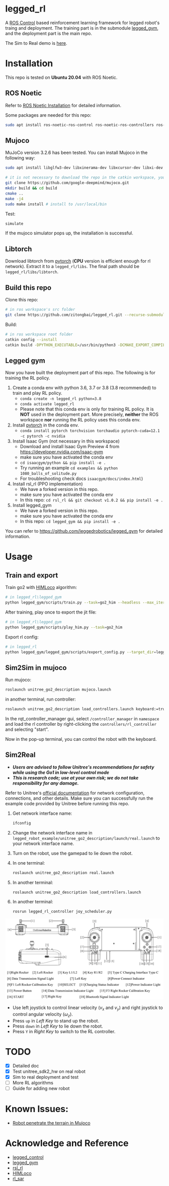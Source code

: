 # legged_rl

A [ROS Control](https://wiki.ros.org/ros_control) based reinforcement learning framework for legged robot's traing and deployment. The training part is in the submodule [legged_gym](https://github.com/zitongbai/legged_gym), and the deployment part is the main repo. 

The Sim to Real demo is [here](https://www.bilibili.com/video/BV1gyrxYPEAi/).

# Installation

This repo is tested on **Ubuntu 20.04** with ROS Noetic.

## ROS Noetic

Refer to [ROS Noetic Installation](http://wiki.ros.org/noetic/Installation/Ubuntu) for detailed information.

Some packages are needed for this repo:

```bash
sudo apt install ros-noetic-ros-control ros-noetic-ros-controllers ros-noetic-joy-teleop ros-noetic-rqt-controller-manager ros-noetic-teleop-twist-keyboard
```

## Mujoco

MuJoCo version 3.2.6 has been tested. You can install Mujoco in the following way:

```bash
sudo apt install libglfw3-dev libxinerama-dev libxcursor-dev libxi-dev
```
```bash
# it is not necessary to download the repo in the catkin workspace, you can download, build and install it anywhere you like.
git clone https://github.com/google-deepmind/mujoco.git
mkdir build && cd build
cmake ..
make -j4
sudo make install # install to /usr/local/bin
```
Test:
```bash
simulate
```
If the mujoco simulator pops up, the installation is successful.

## Libtorch

Download libtorch from [pytorch](https://pytorch.org/) (**CPU** version is efficient enough for rl network). Extract it to a `legged_rl/libs`. The final path should be `legged_rl/libs/libtorch`.


## Build this repo

Clone this repo:
```bash
# in ros workspace's src folder
git clone https://github.com/zitongbai/legged_rl.git --recurse-submodules
```

Build:
```bash
# in ros workspace root folder
catkin config --install
catkin build -DPYTHON_EXECUTABLE=/usr/bin/python3 -DCMAKE_EXPORT_COMPILE_COMMANDS=1
```

## Legged gym

Now you have built the deployment part of this repo. The following is for training the RL policy.

1. Create a conda env with python 3.6, 3.7 or 3.8 (3.8 recommended) to train and play RL policy.
   - `conda create -n legged_rl python=3.8`
   - `conda activate legged_rl`
   - Please note that this conda env is only for training RL policy. It is **NOT** used in the deployment part. More precisely, **neither** the ROS workspace **nor** running the RL policy uses this conda env. 
2. Install [pytorch](https://pytorch.org/) in the conda env.
   - `conda install pytorch torchvision torchaudio pytorch-cuda=12.1 -c pytorch -c nvidia`
3. Install Isaac Gym (not necessary in this workspace)
   - Download and install Isaac Gym Preview 4 from https://developer.nvidia.com/isaac-gym
   - make sure you have activated the conda env
   - `cd isaacgym/python && pip install -e .`
   - Try running an example `cd examples && python 1080_balls_of_solitude.py`
   - For troubleshooting check docs `isaacgym/docs/index.html`)
4. Install rsl_rl (PPO implementation)
   - We have a forked version in this repo.
   - make sure you have activated the conda env
   - In this repo: `cd rsl_rl && git checkout v1.0.2 && pip install -e .` 
5. Install legged_gym
   - We have a forked version in this repo.
   - make sure you have activated the conda env
   - In this repo: `cd legged_gym && pip install -e .`

You can refer to https://github.com/leggedrobotics/legged_gym for detailed information. 

# Usage

## Train and export
Train go2 with [HIMLoco](https://github.com/OpenRobotLab/HIMLoco/blob/main/projects/himloco/README.md) algorithm: 
```bash
# in legged_rl\legged_gym
python legged_gym/scripts/train.py --task=go2_him --headless --max_iterations=1000
```

After training, play once to export the jit file:
```bash
# in legged_rl\legged_gym
python legged_gym/scripts/play_him.py --task=go2_him
```

Export rl config: 
```bash
# in legged_rl
python legged_gym/legged_gym/scripts/export_config.py --target_dir=legged_robot_example/unitree_go2_description/config --task=go2_him
```

## Sim2Sim in mujoco

Run mujoco:

```bash
roslaunch unitree_go2_description mujoco.launch
```

in another terminal, run controller:

```bash
roslaunch unitree_go2_description load_controllers.launch keyboard:=true
```

In the rqt_controller_manager gui, select `/controller_manager` in `namespace` and load the rl controller by right-clicking the `controllers/rl_controller` and selecting "start".

Now in the pop-up terminal, you can control the robot with the keyboard.

## Sim2Real

- ***Users are advised to follow Unitree's recommendations for safety while using the Go1 in low-level control mode***
- ***This is research code; use at your own risk; we do not take responsibility for any damage.***

Refer to Unitree's [official documentation](https://support.unitree.com/home/en/developer/Quick_start) for network configuration, connections, and other details. Make sure you can successfully run the example code provided by Unitree before running this repo.

1. Get network interface name:
   ```bash
   ifconfig
   ```
2. Change the network interface name in `legged_robot_example/unitree_go2_description/launch/real.launch` to your network interface name.

3. Turn on the robot, use the gamepad to lie down the robot.

4. In one terminal: 
   ```bash
   roslaunch unitree_go2_description real.launch
   ```

5. In another terminal:
   ```bash
   roslaunch unitree_go2_description load_controllers.launch
   ```

6. In another terminal:
   ```bash
   rosrun legged_rl_controller joy_scheduler.py
   ```

![gamepad](docs/unitree_gamepad.png)

- Use left joystick to control linear velocity ($v_x$ and $v_y$) and right joystick to control angular velocity ($\omega_z$). 
- Press `up` in *Left Key* to stand up the robot.
- Press `down` in *Left Key* to lie down the robot.
- Press `Y` in *Right Key* to switch to the RL controller.

# TODO

- [x] Detailed doc
- [x] Test unitree_sdk2_hw on real robot
- [x] Sim to real deployment and test
- [ ] More RL algorithms
- [ ] Guide for adding new robot

# Known Issues:

- [Robot penetrate the terrain in Mujoco](https://github.com/google-deepmind/mujoco/discussions/2307)

# Acknowledge and Reference

- [legged_control](https://github.com/qiayuanl/legged_control)
- [legged_gym](https://github.com/leggedrobotics/legged_gym)
- [rsl_rl](https://github.com/leggedrobotics/rsl_rl)
- [HIMLoco](https://github.com/OpenRobotLab/HIMLoco)
- [rl_sar](https://github.com/fan-ziqi/rl_sar)

